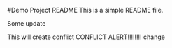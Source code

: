 #Demo Project README
This is a simple README file.

Some update

This will create conflict
CONFLICT ALERT!!!!!!!!
change